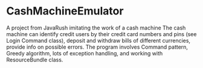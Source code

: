 # CashMachineEmulator
A project from JavaRush imitating the work of a cash machine
The cash machine can identify credit users by their credit card numbers and pins (see Login Command class), deposit and withdraw bills of different currencies, provide info on possible errors.
The program involves Command pattern, Greedy algorithm, lots of exception handling, and working with ResourceBundle class.
